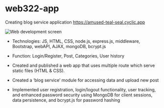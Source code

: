 # web322-app
Creating blog service application
https://amused-teal-seal.cyclic.app

![Web development screen](https://github.com/saetbyeolL/WEB322/BlogScreenShot.jpg)

- Technologies: JS, HTML, CSS,  node.js, express.js, middleware, Bootstrap, webAPI, AJAX, mongoDB, bcrypt.js
- Function: Login/Register, Post, Categories,  User history

- Created and published a web app that uses multiple route which serve static files (HTML & CSS). 
- Created a ‘blog service’ module for accessing data and upload new post 
- Implemented user registration, login/logout functionality, user tracking, and enhanced password security using MongoDB for client sessions, data persistence, and bcrypt.js for password hashing
